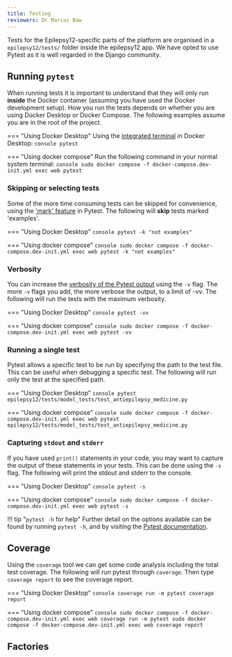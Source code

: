 ```yaml
---
title: Testing
reviewers: Dr Marcus Baw
---
```


Tests for the Epilepsy12-specific parts of the platform are organised in a `epilepsy12/tests/` folder inside the epilepsy12 app. We have opted to use Pytest as it is well regarded in the Django community.

## Running `pytest`

When running tests it is important to understand that they will only run **inside** the Docker container (assuming you have used the Docker development setup). How you run the tests depends on whether you are using Docker Desktop or Docker Compose. The following examples assume you are in the root of the project.

=== "Using Docker Desktop"
    Using the [integrated terminal](https://docs.docker.com/desktop/use-desktop/container/#integrated-terminal) in Docker Desktop:
    ```console
    pytest
    ```

=== "Using docker compose"
    Run the following command in your normal system terminal:
    ```console
    sudo docker compose -f docker-compose.dev-init.yml exec web pytest
    ```


### Skipping or selecting tests

Some of the more time consuming tests can be skipped for convenience, using the ['mark' feature](https://docs.pytest.org/en/7.1.x/how-to/mark.html) in Pytest. The following will **skip** tests marked 'examples'.

=== "Using Docker Desktop"
    ```console
    pytest -k "not examples"
    ```

=== "Using docker compose"
    ```console
    sudo docker compose -f docker-compose.dev-init.yml exec web pytest -k "not examples"
    ```


### Verbosity

You can increase the [verbosity of the Pytest output](https://docs.pytest.org/en/7.1.x/how-to/output.html#verbosity) using the `-v` flag. The more `-v` flags you add, the more verbose the output, to a limit of -vv. The following will run the tests with the maximum verbosity.

=== "Using Docker Desktop"
    ```console
    pytest -vv
    ```

=== "Using docker compose"
    ```console
    sudo docker compose -f docker-compose.dev-init.yml exec web pytest -vv
    ```


### Running a single test

Pytest allows a specific test to be run by specifying the path to the test file. This can be useful when debugging a specific test. The following will run only the test at the specified path.

=== "Using Docker Desktop"
    ```console
    pytest epilepsy12/tests/model_tests/test_antiepilepsy_medicine.py
    ```

=== "Using docker compose"
    ```console
    sudo docker compose -f docker-compose.dev-init.yml exec web pytest epilepsy12/tests/model_tests/test_antiepilepsy_medicine.py
    ```


### Capturing `stdout` and `stderr`

If you have used `print()` statements in your code, you may want to capture the output of these statements in your tests. This can be done using the `-s` flag. The following will print the stdout and stderr to the console.


=== "Using Docker Desktop"
    ```console
    pytest -s
    ```

=== "Using docker compose"
    ```console
    sudo docker compose -f docker-compose.dev-init.yml exec web pytest -s
    ```

!!! tip "`pytest -h` for help"
    Further detail on the options available can be found by running `pytest -h`, and by visiting the [Pytest documentation](https://docs.pytest.org/).

## Coverage

Using the `coverage` tool we can get some code analysis including the total test coverage. The following will run pytest through `coverage`. Then type `coverage report` to see the coverage report.

=== "Using Docker Desktop"
    ```console
    coverage run -m pytest
    coverage report
    ```

=== "Using docker compose"
    ```console
    sudo docker compose -f docker-compose.dev-init.yml exec web coverage run -m pytest
    sudo docker compose -f docker-compose.dev-init.yml exec web coverage report
    ```


## Factories

<!-- Anchit to add -->
